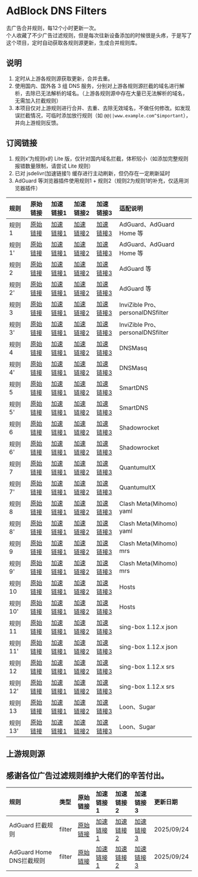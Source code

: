 # AdBlock DNS Filters
去广告合并规则，每12个小时更新一次。  
个人收藏了不少广告过滤规则，但是每次往新设备添加的时候很是头疼，于是写了这个项目，定时自动获取各规则源更新，生成合并规则库。

## 说明
1. 定时从上游各规则源获取更新，合并去重。
2. 使用国内、国外各 3 组 DNS 服务，分别对上游各规则源拦截的域名进行解析，去除已无法解析的域名。（上游各规则源中存在大量已无法解析的域名，无需加入拦截规则）
3. 本项目仅对上游规则进行合并、去重、去除无效域名，不做任何修改。如发现误拦截情况，可临时添加放行规则（如 `@@||www.example.com^$important`），并向上游规则反馈。

## 订阅链接
1. 规则x’为规则x的 Lite 版，仅针对国内域名拦截，体积较小（如添加完整规则报错数量限制，请尝试 Lite 规则）
2. 已对 jsdelivr(加速链接1) 缓存进行主动刷新，但仍存在一定刷新延时
3. AdGuard 等浏览器插件使用规则1 + 规则2（规则2为规则1的补充，仅适用浏览器插件）

| 规则 | 原始链接 | 加速链接1 | 加速链接2 | 加速链接3 | 适配说明 |
|:-|:-|:-|:-|:-|:-|
| 规则1 | [原始链接](https://raw.githubusercontent.com/QSDR2s1d/AdRules/main/rules/adblockdns.txt) | [加速链接1](https://gcore.jsdelivr.net/gh/QSDR2s1d/AdRules@main/rules/adblockdns.txt) | [加速链接2](https://github.boki.moe/https://raw.githubusercontent.com/QSDR2s1d/AdRules/main/rules/adblockdns.txt) | [加速链接3](https://ghfast.top/https://raw.githubusercontent.com/QSDR2s1d/AdRules/main/rules/adblockdns.txt) | AdGuard、AdGuard Home 等 |
| 规则1' | [原始链接](https://raw.githubusercontent.com/QSDR2s1d/AdRules/main/rules/adblockdnslite.txt) | [加速链接1](https://gcore.jsdelivr.net/gh/QSDR2s1d/AdRules@main/rules/adblockdnslite.txt) | [加速链接2](https://github.boki.moe/https://raw.githubusercontent.com/QSDR2s1d/AdRules/main/rules/adblockdnslite.txt) | [加速链接3](https://ghfast.top/https://raw.githubusercontent.com/QSDR2s1d/AdRules/main/rules/adblockdnslite.txt) | AdGuard、AdGuard Home 等 |
| 规则2 | [原始链接](https://raw.githubusercontent.com/QSDR2s1d/AdRules/main/rules/adblockfilters.txt) | [加速链接1](https://gcore.jsdelivr.net/gh/QSDR2s1d/AdRules@main/rules/adblockfilters.txt) | [加速链接2](https://github.boki.moe/https://raw.githubusercontent.com/QSDR2s1d/AdRules/main/rules/adblockfilters.txt) | [加速链接3](https://ghfast.top/https://raw.githubusercontent.com/QSDR2s1d/AdRules/main/rules/adblockfilters.txt) | AdGuard 等 |
| 规则2' | [原始链接](https://raw.githubusercontent.com/QSDR2s1d/AdRules/main/rules/adblockfilterslite.txt) | [加速链接1](https://gcore.jsdelivr.net/gh/QSDR2s1d/AdRules@main/rules/adblockfilterslite.txt) | [加速链接2](https://github.boki.moe/https://raw.githubusercontent.com/QSDR2s1d/AdRules/main/rules/adblockfilterslite.txt) | [加速链接3](https://ghfast.top/https://raw.githubusercontent.com/QSDR2s1d/AdRules/main/rules/adblockfilterslite.txt) | AdGuard 等 |
| 规则3 | [原始链接](https://raw.githubusercontent.com/QSDR2s1d/AdRules/main/rules/adblockdomain.txt) | [加速链接1](https://gcore.jsdelivr.net/gh/QSDR2s1d/AdRules@main/rules/adblockdomain.txt) | [加速链接2](https://github.boki.moe/https://raw.githubusercontent.com/QSDR2s1d/AdRules/main/rules/adblockdomain.txt) | [加速链接3](https://ghfast.top/https://raw.githubusercontent.com/QSDR2s1d/AdRules/main/rules/adblockdomain.txt) | InviZible Pro、personalDNSfilter |
| 规则3' | [原始链接](https://raw.githubusercontent.com/QSDR2s1d/AdRules/main/rules/adblockdomainlite.txt) | [加速链接1](https://gcore.jsdelivr.net/gh/QSDR2s1d/AdRules@main/rules/adblockdomainlite.txt) | [加速链接2](https://github.boki.moe/https://raw.githubusercontent.com/QSDR2s1d/AdRules/main/rules/adblockdomainlite.txt) | [加速链接3](https://ghfast.top/https://raw.githubusercontent.com/QSDR2s1d/AdRules/main/rules/adblockdomainlite.txt) | InviZible Pro、personalDNSfilter |
| 规则4 | [原始链接](https://raw.githubusercontent.com/QSDR2s1d/AdRules/main/rules/adblockdnsmasq.txt) | [加速链接1](https://gcore.jsdelivr.net/gh/QSDR2s1d/AdRules@main/rules/adblockdnsmasq.txt) | [加速链接2](https://github.boki.moe/https://raw.githubusercontent.com/QSDR2s1d/AdRules/main/rules/adblockdnsmasq.txt) | [加速链接3](https://ghfast.top/https://raw.githubusercontent.com/QSDR2s1d/AdRules/main/rules/adblockdnsmasq.txt) | DNSMasq |
| 规则4' | [原始链接](https://raw.githubusercontent.com/QSDR2s1d/AdRules/main/rules/adblockdnsmasqlite.txt) | [加速链接1](https://gcore.jsdelivr.net/gh/QSDR2s1d/AdRules@main/rules/adblockdnsmasqlite.txt) | [加速链接2](https://github.boki.moe/https://raw.githubusercontent.com/QSDR2s1d/AdRules/main/rules/adblockdnsmasqlite.txt) | [加速链接3](https://ghfast.top/https://raw.githubusercontent.com/QSDR2s1d/AdRules/main/rules/adblockdnsmasqlite.txt) | DNSMasq |
| 规则5 | [原始链接](https://raw.githubusercontent.com/QSDR2s1d/AdRules/main/rules/adblocksmartdns.conf) | [加速链接1](https://gcore.jsdelivr.net/gh/QSDR2s1d/AdRules@main/rules/adblocksmartdns.conf) | [加速链接2](https://github.boki.moe/https://raw.githubusercontent.com/QSDR2s1d/AdRules/main/rules/adblocksmartdns.conf) | [加速链接3](https://ghfast.top/https://raw.githubusercontent.com/QSDR2s1d/AdRules/main/rules/adblocksmartdns.conf) | SmartDNS |
| 规则5' | [原始链接](https://raw.githubusercontent.com/QSDR2s1d/AdRules/main/rules/adblocksmartdnslite.conf) | [加速链接1](https://gcore.jsdelivr.net/gh/QSDR2s1d/AdRules@main/rules/adblocksmartdnslite.conf) | [加速链接2](https://github.boki.moe/https://raw.githubusercontent.com/QSDR2s1d/AdRules/main/rules/adblocksmartdnslite.conf) | [加速链接3](https://ghfast.top/https://raw.githubusercontent.com/QSDR2s1d/AdRules/main/rules/adblocksmartdnslite.conf) | SmartDNS |
| 规则6 | [原始链接](https://raw.githubusercontent.com/QSDR2s1d/AdRules/main/rules/adblockclash.list) | [加速链接1](https://gcore.jsdelivr.net/gh/QSDR2s1d/AdRules@main/rules/adblockclash.list) | [加速链接2](https://github.boki.moe/https://raw.githubusercontent.com/QSDR2s1d/AdRules/main/rules/adblockclash.list) | [加速链接3](https://ghfast.top/https://raw.githubusercontent.com/QSDR2s1d/AdRules/main/rules/adblockclash.list) | Shadowrocket |
| 规则6' | [原始链接](https://raw.githubusercontent.com/QSDR2s1d/AdRules/main/rules/adblockclashlite.list) | [加速链接1](https://gcore.jsdelivr.net/gh/QSDR2s1d/AdRules@main/rules/adblockclashlite.list) | [加速链接2](https://github.boki.moe/https://raw.githubusercontent.com/QSDR2s1d/AdRules/main/rules/adblockclashlite.list) | [加速链接3](https://ghfast.top/https://raw.githubusercontent.com/QSDR2s1d/AdRules/main/rules/adblockclashlite.list) | Shadowrocket |
| 规则7 | [原始链接](https://raw.githubusercontent.com/QSDR2s1d/AdRules/main/rules/adblockqx.conf) | [加速链接1](https://gcore.jsdelivr.net/gh/QSDR2s1d/AdRules@main/rules/adblockqx.conf) | [加速链接2](https://github.boki.moe/https://raw.githubusercontent.com/QSDR2s1d/AdRules/main/rules/adblockqx.conf) | [加速链接3](https://ghfast.top/https://raw.githubusercontent.com/QSDR2s1d/AdRules/main/rules/adblockqx.conf) | QuantumultX |
| 规则7' | [原始链接](https://raw.githubusercontent.com/QSDR2s1d/AdRules/main/rules/adblockqxlite.conf) | [加速链接1](https://gcore.jsdelivr.net/gh/QSDR2s1d/AdRules@main/rules/adblockqxlite.conf) | [加速链接2](https://github.boki.moe/https://raw.githubusercontent.com/QSDR2s1d/AdRules/main/rules/adblockqxlite.conf) | [加速链接3](https://ghfast.top/https://raw.githubusercontent.com/QSDR2s1d/AdRules/main/rules/adblockqxlite.conf) | QuantumultX |
| 规则8 | [原始链接](https://raw.githubusercontent.com/QSDR2s1d/AdRules/main/rules/adblockmihomo.yaml) | [加速链接1](https://gcore.jsdelivr.net/gh/QSDR2s1d/AdRules@main/rules/adblockmihomo.yaml) | [加速链接2](https://github.boki.moe/https://raw.githubusercontent.com/QSDR2s1d/AdRules/main/rules/adblockmihomo.yaml) | [加速链接3](https://ghfast.top/https://raw.githubusercontent.com/QSDR2s1d/AdRules/main/rules/adblockmihomo.yaml) | Clash Meta(Mihomo) yaml |
| 规则8' | [原始链接](https://raw.githubusercontent.com/QSDR2s1d/AdRules/main/rules/adblockmihomolite.yaml) | [加速链接1](https://gcore.jsdelivr.net/gh/QSDR2s1d/AdRules@main/rules/adblockmihomolite.yaml) | [加速链接2](https://github.boki.moe/https://raw.githubusercontent.com/QSDR2s1d/AdRules/main/rules/adblockmihomolite.yaml) | [加速链接3](https://ghfast.top/https://raw.githubusercontent.com/QSDR2s1d/AdRules/main/rules/adblockmihomolite.yaml) | Clash Meta(Mihomo) yaml |
| 规则9 | [原始链接](https://raw.githubusercontent.com/QSDR2s1d/AdRules/main/rules/adblockmihomo.mrs) | [加速链接1](https://gcore.jsdelivr.net/gh/QSDR2s1d/AdRules@main/rules/adblockmihomo.mrs) | [加速链接2](https://github.boki.moe/https://raw.githubusercontent.com/QSDR2s1d/AdRules/main/rules/adblockmihomo.mrs) | [加速链接3](https://ghfast.top/https://raw.githubusercontent.com/QSDR2s1d/AdRules/main/rules/adblockmihomo.mrs) | Clash Meta(Mihomo) mrs |
| 规则9' | [原始链接](https://raw.githubusercontent.com/QSDR2s1d/AdRules/main/rules/adblockmihomolite.mrs) | [加速链接1](https://gcore.jsdelivr.net/gh/QSDR2s1d/AdRules@main/rules/adblockmihomolite.mrs) | [加速链接2](https://github.boki.moe/https://raw.githubusercontent.com/QSDR2s1d/AdRules/main/rules/adblockmihomolite.mrs) | [加速链接3](https://ghfast.top/https://raw.githubusercontent.com/QSDR2s1d/AdRules/main/rules/adblockmihomolite.mrs) | Clash Meta(Mihomo) mrs |
| 规则10 | [原始链接](https://raw.githubusercontent.com/QSDR2s1d/AdRules/main/rules/adblockhosts.txt) | [加速链接1](https://gcore.jsdelivr.net/gh/QSDR2s1d/AdRules@main/rules/adblockhosts.txt) | [加速链接2](https://github.boki.moe/https://raw.githubusercontent.com/QSDR2s1d/AdRules/main/rules/adblockhosts.txt) | [加速链接3](https://ghfast.top/https://raw.githubusercontent.com/QSDR2s1d/AdRules/main/rules/adblockhosts.txt) | Hosts |
| 规则10' | [原始链接](https://raw.githubusercontent.com/QSDR2s1d/AdRules/main/rules/adblockhostslite.txt) | [加速链接1](https://gcore.jsdelivr.net/gh/QSDR2s1d/AdRules@main/rules/adblockhostslite.txt) | [加速链接2](https://github.boki.moe/https://raw.githubusercontent.com/QSDR2s1d/AdRules/main/rules/adblockhostslite.txt) | [加速链接3](https://ghfast.top/https://raw.githubusercontent.com/QSDR2s1d/AdRules/main/rules/adblockhostslite.txt) | Hosts |
| 规则11 | [原始链接](https://raw.githubusercontent.com/QSDR2s1d/AdRules/main/rules/adblocksingbox.json) | [加速链接1](https://gcore.jsdelivr.net/gh/QSDR2s1d/AdRules@main/rules/adblocksingbox.json) | [加速链接2](https://github.boki.moe/https://raw.githubusercontent.com/QSDR2s1d/AdRules/main/rules/adblocksingbox.json) | [加速链接3](https://ghfast.top/https://raw.githubusercontent.com/QSDR2s1d/AdRules/main/rules/adblocksingbox.json) | sing-box 1.12.x json |
| 规则11' | [原始链接](https://raw.githubusercontent.com/QSDR2s1d/AdRules/main/rules/adblocksingboxlite.json) | [加速链接1](https://gcore.jsdelivr.net/gh/QSDR2s1d/AdRules@main/rules/adblocksingboxlite.json) | [加速链接2](https://github.boki.moe/https://raw.githubusercontent.com/QSDR2s1d/AdRules/main/rules/adblocksingboxlite.json) | [加速链接3](https://ghfast.top/https://raw.githubusercontent.com/QSDR2s1d/AdRules/main/rules/adblocksingboxlite.json) | sing-box 1.12.x json |
| 规则12 | [原始链接](https://raw.githubusercontent.com/QSDR2s1d/AdRules/main/rules/adblocksingbox.srs) | [加速链接1](https://gcore.jsdelivr.net/gh/QSDR2s1d/AdRules@main/rules/adblocksingbox.srs) | [加速链接2](https://github.boki.moe/https://raw.githubusercontent.com/QSDR2s1d/AdRules/main/rules/adblocksingbox.srs) | [加速链接3](https://ghfast.top/https://raw.githubusercontent.com/QSDR2s1d/AdRules/main/rules/adblocksingbox.srs) | sing-box 1.12.x srs |
| 规则12' | [原始链接](https://raw.githubusercontent.com/QSDR2s1d/AdRules/main/rules/adblocksingboxlite.srs) | [加速链接1](https://gcore.jsdelivr.net/gh/QSDR2s1d/AdRules@main/rules/adblocksingboxlite.srs) | [加速链接2](https://github.boki.moe/https://raw.githubusercontent.com/QSDR2s1d/AdRules/main/rules/adblocksingboxlite.srs) | [加速链接3](https://ghfast.top/https://raw.githubusercontent.com/QSDR2s1d/AdRules/main/rules/adblocksingboxlite.srs) | sing-box 1.12.x srs |
| 规则13 | [原始链接](https://raw.githubusercontent.com/QSDR2s1d/AdRules/main/rules/adblockloon.list) | [加速链接1](https://gcore.jsdelivr.net/gh/QSDR2s1d/AdRules@main/rules/adblockloon.list) | [加速链接2](https://github.boki.moe/https://raw.githubusercontent.com/QSDR2s1d/AdRules/main/rules/adblockloon.list) | [加速链接3](https://ghfast.top/https://raw.githubusercontent.com/QSDR2s1d/AdRules/main/rules/adblockloon.list) | Loon、Sugar |
| 规则13' | [原始链接](https://raw.githubusercontent.com/QSDR2s1d/AdRules/main/rules/adblockloonlite.list) | [加速链接1](https://gcore.jsdelivr.net/gh/QSDR2s1d/AdRules@main/rules/adblockloonlite.list) | [加速链接2](https://github.boki.moe/https://raw.githubusercontent.com/QSDR2s1d/AdRules/main/rules/adblockloonlite.list) | [加速链接3](https://ghfast.top/https://raw.githubusercontent.com/QSDR2s1d/AdRules/main/rules/adblockloonlite.list) | Loon、Sugar |

## 上游规则源
## 感谢各位广告过滤规则维护大佬们的辛苦付出。

| 规则 | 类型 | 原始链接 | 加速链接1 | 加速链接2 | 加速链接3 | 更新日期 |
|:-|:-|:-|:-|:-|:-|:-|
| AdGuard 拦截规则 | filter | [原始链接](https://raw.githubusercontent.com/QSDR2s1d/Ad_Rules/master/data/rules/adblock.txt) | [加速链接1](https://gcore.jsdelivr.net/gh/QSDR2s1d/AdRules@main/rules/AdGuard_拦截规则.txt) | [加速链接2](https://github.boki.moe/https://raw.githubusercontent.com/QSDR2s1d/AdRules/main/rules/AdGuard_拦截规则.txt) | [加速链接3](https://ghfast.top/https://raw.githubusercontent.com/QSDR2s1d/AdRules/main/rules/AdGuard_拦截规则.txt) | 2025/09/24 |
| AdGuard Home DNS拦截规则 | filter | [原始链接](https://raw.githubusercontent.com/QSDR2s1d/Ad_Rules/master/data/rules/dns.txt) | [加速链接1](https://gcore.jsdelivr.net/gh/QSDR2s1d/AdRules@main/rules/AdGuard_Home_DNS拦截规则.txt) | [加速链接2](https://github.boki.moe/https://raw.githubusercontent.com/QSDR2s1d/AdRules/main/rules/AdGuard_Home_DNS拦截规则.txt) | [加速链接3](https://ghfast.top/https://raw.githubusercontent.com/QSDR2s1d/AdRules/main/rules/AdGuard_Home_DNS拦截规则.txt) | 2025/09/24 |

